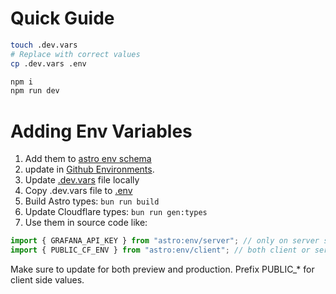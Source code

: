 
# Quick Guide
```bash
touch .dev.vars
# Replace with correct values
cp .dev.vars .env

npm i
npm run dev
```

# Adding Env Variables
1. Add them to [astro env schema](./astro-env-schema.ts)
2. update in [Github Environments](https://github.com/catFurr/sonacove/settings/environments).
3. Update [.dev.vars](./.dev.vars) file locally
4. Copy .dev.vars file to [.env](./.env)
4. Build Astro types: `bun run build`
5. Update Cloudflare types: `bun run gen:types`
6. Use them in source code like:
```ts
import { GRAFANA_API_KEY } from "astro:env/server"; // only on server side
import { PUBLIC_CF_ENV } from "astro:env/client"; // both client or server side
```

Make sure to update for both preview and production. Prefix PUBLIC_* for client side values.
